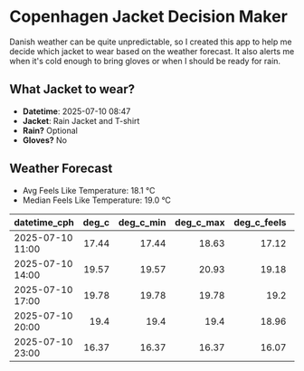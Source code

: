 
# Copenhagen Jacket Decision Maker

Danish weather can be quite unpredictable, so I created this app to help me decide which jacket to wear based on the weather forecast. 
It also alerts me when it's cold enough to bring gloves or when I should be ready for rain.

## What Jacket to wear?

- **Datetime**: 2025-07-10 08:47
- **Jacket**: Rain Jacket and T-shirt
- **Rain?** Optional
- **Gloves?** No

## Weather Forecast
- Avg Feels Like Temperature: 18.1 °C
- Median Feels Like Temperature: 19.0 °C

| datetime_cph     |   deg_c |   deg_c_min |   deg_c_max |   deg_c_feels | weather   | wind   | rain   |
|:-----------------|--------:|------------:|------------:|--------------:|:----------|:-------|:-------|
| 2025-07-10 11:00 |   17.44 |       17.44 |       18.63 |         17.12 | Clouds    | Low    | None   |
| 2025-07-10 14:00 |   19.57 |       19.57 |       20.93 |         19.18 | Rain      | Low    | Low    |
| 2025-07-10 17:00 |   19.78 |       19.78 |       19.78 |         19.2  | Clouds    | Low    | None   |
| 2025-07-10 20:00 |   19.4  |       19.4  |       19.4  |         18.96 | Clouds    | Low    | None   |
| 2025-07-10 23:00 |   16.37 |       16.37 |       16.37 |         16.07 | Clear     | Low    | None   |
        
